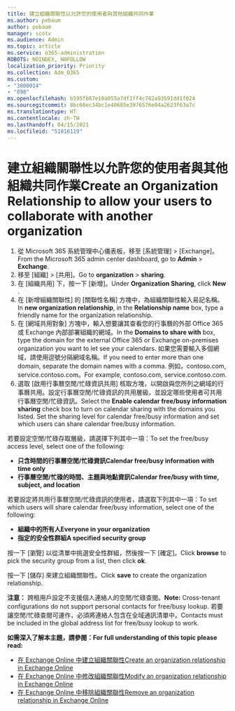 ```yaml
---
title: 建立組織關聯性以允許您的使用者與其他組織共同作業
ms.author: pebaum
author: pebaum
manager: scotv
ms.audience: Admin
ms.topic: article
ms.service: o365-administration
ROBOTS: NOINDEX, NOFOLLOW
localization_priority: Priority
ms.collection: Adm_O365
ms.custom:
- "3800014"
- "898"
ms.openlocfilehash: b595fb87e18a055a7df1ff4c782a93591dd1f024
ms.sourcegitcommit: 8bc60ec34bc1e40685e3976576e04a2623f63a7c
ms.translationtype: HT
ms.contentlocale: zh-TW
ms.lasthandoff: 04/15/2021
ms.locfileid: "51816119"
---
```

# <a name="create-an-organization-relationship-to-allow-your-users-to-collaborate-with-another-organization"></a><span data-ttu-id="36cf1-102">建立組織關聯性以允許您的使用者與其他組織共同作業</span><span class="sxs-lookup"><span data-stu-id="36cf1-102">Create an Organization Relationship to allow your users to collaborate with another organization</span></span>

1. <span data-ttu-id="36cf1-103">從 Microsoft 365 系統管理中心儀表板，移至 [系統管理]  >  [Exchange]。</span><span class="sxs-lookup"><span data-stu-id="36cf1-103">From the Microsoft 365 admin center dashboard, go to **Admin** > **Exchange**.</span></span>
2. <span data-ttu-id="36cf1-104">移至 [組織]  >  [共用]。</span><span class="sxs-lookup"><span data-stu-id="36cf1-104">Go to **organization** > **sharing**.</span></span>
3. <span data-ttu-id="36cf1-105">在 [組織共用] 下，按一下 [新增]。</span><span class="sxs-lookup"><span data-stu-id="36cf1-105">Under **Organization Sharing**, click **New** .</span></span>
4. <span data-ttu-id="36cf1-106">在 [新增組織關聯性] 的 [關聯性名稱] 方塊中，為組織關聯性輸入易記名稱。</span><span class="sxs-lookup"><span data-stu-id="36cf1-106">In **new organization relationship**, in the **Relationship name** box, type a friendly name for the organization relationship.</span></span>
5. <span data-ttu-id="36cf1-107">在 [網域共用對象] 方塊中，輸入想要讓其查看您的行事曆的外部 Office 365 或 Exchange 內部部署組織的網域。</span><span class="sxs-lookup"><span data-stu-id="36cf1-107">In the **Domains to share with** box, type the domain for the external Office 365 or Exchange on-premises organization you want to let see your calendars.</span></span> <span data-ttu-id="36cf1-108">如果您需要輸入多個網域，請使用逗號分隔網域名稱。</span><span class="sxs-lookup"><span data-stu-id="36cf1-108">If you need to enter more than one domain, separate the domain names with a comma.</span></span> <span data-ttu-id="36cf1-109">例如，contoso.com, service.contoso.com。</span><span class="sxs-lookup"><span data-stu-id="36cf1-109">For example, contoso.com, service.contoso.com.</span></span>
6. <span data-ttu-id="36cf1-p102">選取 [啟用行事曆空閒/忙碌資訊共用] 核取方塊，以開啟與您所列之網域的行事曆共用。設定行事曆空閒/忙碌資訊的共用層級，並設定哪些使用者可共用行事曆空閒/忙碌資訊。</span><span class="sxs-lookup"><span data-stu-id="36cf1-p102">Select the **Enable calendar free/busy information sharing** check box to turn on calendar sharing with the domains you listed. Set the sharing level for calendar free/busy information and set which users can share calendar free/busy information.</span></span>  

<span data-ttu-id="36cf1-112">若要設定空閒/忙碌存取層級，請選擇下列其中一項：</span><span class="sxs-lookup"><span data-stu-id="36cf1-112">To set the free/busy access level, select one of the following:</span></span>

- <span data-ttu-id="36cf1-113">**只含時間的行事曆空閒/忙碌資訊**</span><span class="sxs-lookup"><span data-stu-id="36cf1-113">**Calendar free/busy information with time only**</span></span>
- <span data-ttu-id="36cf1-114">**行事曆空閒/忙碌的時間、主題與地點資訊**</span><span class="sxs-lookup"><span data-stu-id="36cf1-114">**Calendar free/busy with time, subject, and location**</span></span>  

 <span data-ttu-id="36cf1-115">若要設定將共用行事曆空閒/忙碌資訊的使用者，請選取下列其中一項：</span><span class="sxs-lookup"><span data-stu-id="36cf1-115">To set which users will share calendar free/busy information, select one of the following:</span></span>

- <span data-ttu-id="36cf1-116">**組織中的所有人**</span><span class="sxs-lookup"><span data-stu-id="36cf1-116">**Everyone in your organization**</span></span>
- <span data-ttu-id="36cf1-117">**指定的安全性群組**</span><span class="sxs-lookup"><span data-stu-id="36cf1-117">**A specified security group**</span></span>  

<span data-ttu-id="36cf1-118">按一下 [瀏覽] 以從清單中挑選安全性群組，然後按一下 [確定]。</span><span class="sxs-lookup"><span data-stu-id="36cf1-118">Click **browse** to pick the security group from a list, then click **ok**.</span></span>

<span data-ttu-id="36cf1-119">按一下 [儲存] 來建立組織關聯性。</span><span class="sxs-lookup"><span data-stu-id="36cf1-119">Click **save** to create the organization relationship.</span></span>  

<span data-ttu-id="36cf1-120">**注意：** 跨租用戶設定不支援個人連絡人的空閒/忙碌查閱。</span><span class="sxs-lookup"><span data-stu-id="36cf1-120">**Note:** Cross-tenant configurations do not support personal contacts for free/busy lookup.</span></span> <span data-ttu-id="36cf1-121">若要讓空閒/忙碌查閱可運作，必須將連絡人包含在全域通訊清單中。</span><span class="sxs-lookup"><span data-stu-id="36cf1-121">Contacts must be included in the global address list for free/busy lookup to work.</span></span>

<span data-ttu-id="36cf1-122">**如需深入了解本主題，請參閱：**</span><span class="sxs-lookup"><span data-stu-id="36cf1-122">**For full understanding of this topic please read:**</span></span>

- [<span data-ttu-id="36cf1-123">在 Exchange Online 中建立組織關聯性</span><span class="sxs-lookup"><span data-stu-id="36cf1-123">Create an organization relationship in Exchange Online</span></span>](https://docs.microsoft.com/exchange/sharing/organization-relationships/create-an-organization-relationship)
- [<span data-ttu-id="36cf1-124">在 Exchange Online 中修改組織關聯性</span><span class="sxs-lookup"><span data-stu-id="36cf1-124">Modify an organization relationship in Exchange Online</span></span>](https://docs.microsoft.com/exchange/sharing/organization-relationships/modify-an-organization-relationship)
- [<span data-ttu-id="36cf1-125">在 Exchange Online 中移除組織關聯性</span><span class="sxs-lookup"><span data-stu-id="36cf1-125">Remove an organization relationship in Exchange Online</span></span>](https://docs.microsoft.com/exchange/sharing/organization-relationships/remove-an-organization-relationship)
